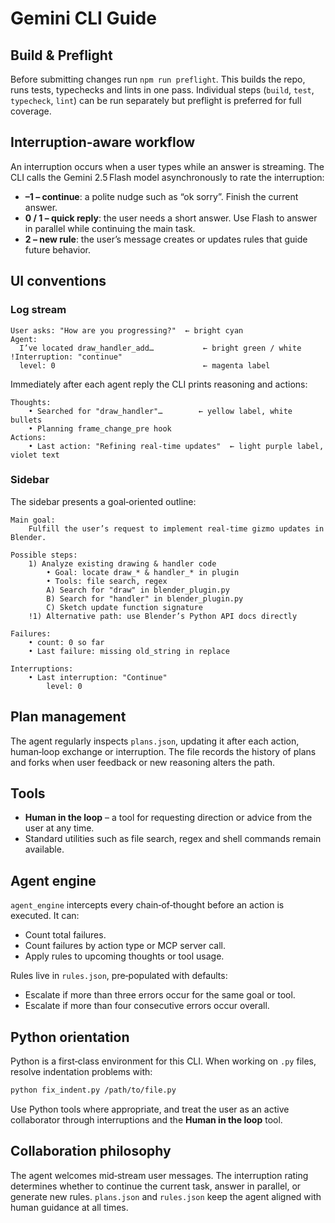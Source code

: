 # Gemini CLI Guide

## Build & Preflight

Before submitting changes run `npm run preflight`. This builds the repo, runs tests, typechecks and lints in one pass. Individual steps (`build`, `test`, `typecheck`, `lint`) can be run separately but preflight is preferred for full coverage.

## Interruption‑aware workflow

An interruption occurs when a user types while an answer is streaming. The CLI calls the Gemini 2.5 Flash model asynchronously to rate the interruption:

- **–1 – continue**: a polite nudge such as “ok sorry”. Finish the current answer.
- **0 / 1 – quick reply**: the user needs a short answer. Use Flash to answer in parallel while continuing the main task.
- **2 – new rule**: the user’s message creates or updates rules that guide future behavior.

## UI conventions

### Log stream

```
User asks: "How are you progressing?"  ← bright cyan
Agent:
  I’ve located draw_handler_add…           ← bright green / white
!Interruption: "continue"
  level: 0                                 ← magenta label
```

Immediately after each agent reply the CLI prints reasoning and actions:

```
Thoughts:
    • Searched for "draw_handler"…        ← yellow label, white bullets
    • Planning frame_change_pre hook
Actions:
    • Last action: "Refining real-time updates"  ← light purple label, violet text
```

### Sidebar

The sidebar presents a goal‑oriented outline:

```
Main goal:
    Fulfill the user’s request to implement real‑time gizmo updates in Blender.

Possible steps:
    1) Analyze existing drawing & handler code
        • Goal: locate draw_* & handler_* in plugin
        • Tools: file search, regex
        A) Search for "draw" in blender_plugin.py
        B) Search for "handler" in blender_plugin.py
        C) Sketch update function signature
    !1) Alternative path: use Blender’s Python API docs directly

Failures:
    • count: 0 so far
    • Last failure: missing old_string in replace

Interruptions:
    • Last interruption: "Continue"
        level: 0
```

## Plan management

The agent regularly inspects `plans.json`, updating it after each action, human‑loop exchange or interruption. The file records the history of plans and forks when user feedback or new reasoning alters the path.

## Tools

- **Human in the loop** – a tool for requesting direction or advice from the user at any time.
- Standard utilities such as file search, regex and shell commands remain available.

## Agent engine

`agent_engine` intercepts every chain‑of‑thought before an action is executed. It can:

- Count total failures.
- Count failures by action type or MCP server call.
- Apply rules to upcoming thoughts or tool usage.

Rules live in `rules.json`, pre‑populated with defaults:

- Escalate if more than three errors occur for the same goal or tool.
- Escalate if more than four consecutive errors occur overall.

## Python orientation

Python is a first‑class environment for this CLI. When working on `.py` files, resolve indentation problems with:

```bash
python fix_indent.py /path/to/file.py
```

Use Python tools where appropriate, and treat the user as an active collaborator through interruptions and the **Human in the loop** tool.

## Collaboration philosophy

The agent welcomes mid‑stream user messages. The interruption rating determines whether to continue the current task, answer in parallel, or generate new rules. `plans.json` and `rules.json` keep the agent aligned with human guidance at all times.
